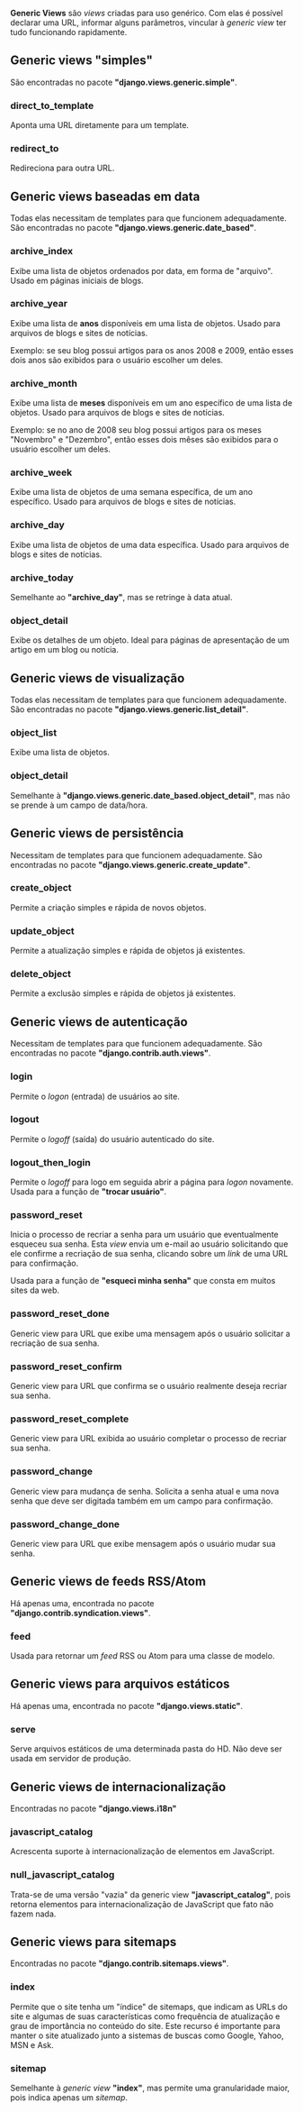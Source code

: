 **Generic Views** são _views_ criadas para uso genérico. Com elas é possível declarar uma URL, informar alguns parâmetros, vincular à _generic view_ ter tudo funcionando rapidamente.

## Generic views "simples"

São encontradas no pacote **"django.views.generic.simple"**.

### direct_to_template

Aponta uma URL diretamente para um template.

### redirect_to

Redireciona para outra URL.

## Generic views baseadas em data

Todas elas necessitam de templates para que funcionem adequadamente. São encontradas no pacote **"django.views.generic.date\_based"**.

### archive_index

Exibe uma lista de objetos ordenados por data, em forma de "arquivo". Usado em páginas iniciais de blogs.

### archive_year

Exibe uma lista de **anos** disponíveis em uma lista de objetos. Usado para arquivos de blogs e sites de notícias.

Exemplo: se seu blog possui artigos para os anos 2008 e 2009, então esses dois anos são exibidos para o usuário escolher um deles.

### archive_month

Exibe uma lista de **meses** disponíveis em um ano específico de uma lista de objetos. Usado para arquivos de blogs e sites de notícias.

Exemplo: se no ano de 2008 seu blog possui artigos para os meses "Novembro" e "Dezembro", então esses dois mêses são exibidos para o usuário escolher um deles.

### archive_week

Exibe uma lista de objetos de uma semana específica, de um ano específico. Usado para arquivos de blogs e sites de notícias.

### archive_day

Exibe uma lista de objetos de uma data específica. Usado para arquivos de blogs e sites de notícias.

### archive_today

Semelhante ao **"archive\_day"**, mas se retringe à data atual.

### object_detail

Exibe os detalhes de um objeto. Ideal para páginas de apresentação de um artigo em um blog ou notícia.

## Generic views de visualização

Todas elas necessitam de templates para que funcionem adequadamente. São encontradas no pacote **"django.views.generic.list\_detail"**.

### object_list

Exibe uma lista de objetos.

### object_detail

Semelhante à **"django.views.generic.date\_based.object\_detail"**, mas não se prende à um campo de data/hora.

## Generic views de persistência

Necessitam de templates para que funcionem adequadamente. São encontradas no pacote **"django.views.generic.create\_update"**.

### create_object

Permite a criação simples e rápida de novos objetos.

### update_object

Permite a atualização simples e rápida de objetos já existentes.

### delete_object

Permite a exclusão simples e rápida de objetos já existentes.

## Generic views de autenticação

Necessitam de templates para que funcionem adequadamente. São encontradas no pacote **"django.contrib.auth.views"**.

### login

Permite o _logon_ (entrada) de usuários ao site.

### logout

Permite o _logoff_ (saída) do usuário autenticado do site.

### logout\_then\_login

Permite o _logoff_ para logo em seguida abrir a página para _logon_ novamente. Usada para a função de **"trocar usuário"**.

### password_reset

Inicia o processo de recriar a senha para um usuário que eventualmente esqueceu sua senha. Esta _view_ envia um e-mail ao usuário solicitando que ele confirme a recriação de sua senha, clicando sobre um _link_ de uma URL para confirmação.

Usada para a função de **"esqueci minha senha"** que consta em muitos sites da web.

### password\_reset\_done

Generic view para URL que exibe uma mensagem após o usuário solicitar a recriação de sua senha.

### password\_reset\_confirm

Generic view para URL que confirma se o usuário realmente deseja recriar sua senha.

### password\_reset\_complete

Generic view para URL exibida ao usuário completar o processo de recriar sua senha.

### password_change

Generic view para mudança de senha. Solicita a senha atual e uma nova senha que deve ser digitada também em um campo para confirmação.

### password\_change\_done

Generic view para URL que exibe mensagem após o usuário mudar sua senha.

## Generic views de feeds RSS/Atom

Há apenas uma, encontrada no pacote **"django.contrib.syndication.views"**.

### feed

Usada para retornar um _feed_ RSS ou Atom para uma classe de modelo.

## Generic views para arquivos estáticos

Há apenas uma, encontrada no pacote **"django.views.static"**.

### serve

Serve arquivos estáticos de uma determinada pasta do HD. Não deve ser usada em servidor de produção.

## Generic views de internacionalização

Encontradas no pacote **"django.views.i18n"**

### javascript_catalog

Acrescenta suporte à internacionalização de elementos em JavaScript.

### null\_javascript\_catalog

Trata-se de uma versão "vazia" da generic view **"javascript\_catalog"**, pois retorna elementos para internacionalização de JavaScript que fato não fazem nada.

## Generic views para sitemaps

Encontradas no pacote **"django.contrib.sitemaps.views"**.

### index

Permite que o site tenha um "índice" de sitemaps, que indicam as URLs do site e algumas de suas características como frequência de atualização e grau de importância no conteúdo do site. Este recurso é importante para manter o site atualizado junto a sistemas de buscas como Google, Yahoo, MSN e Ask.

### sitemap

Semelhante à _generic view_ **"index"**, mas permite uma granularidade maior, pois indica apenas um _sitemap_.


